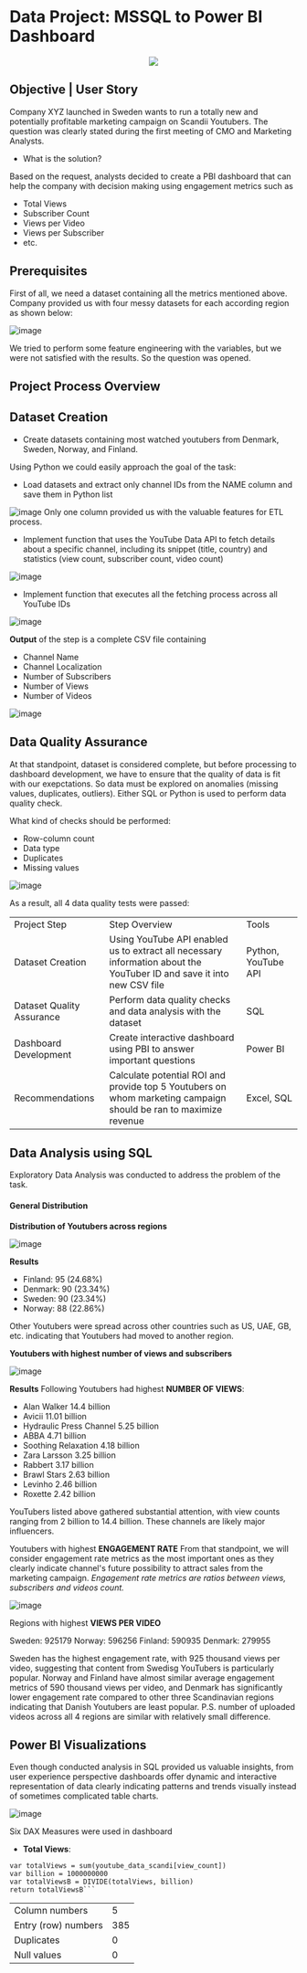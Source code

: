 # Data Project: MSSQL to Power BI Dashboard

<p align="center">
  <img src="https://i.pinimg.com/originals/f9/fd/ee/f9fdee9073b6b6c4ade999a359fbd012.gif">
</p>


## Objective | User Story
Company XYZ launched in Sweden wants to run a totally new and potentially profitable marketing campaign on Scandii Youtubers.
The question was clearly stated during the first meeting of CMO and Marketing Analysts.
* What is the solution?

Based on the request, analysts decided to create a PBI dashboard that can help the company with decision making using engagement metrics such as
* Total Views
* Subscriber Count
* Views per Video
* Views per Subscriber
* etc.

## Prerequisites 
First of all, we need a dataset containing all the metrics mentioned above. Company provided us with four messy datasets for each according region as shown below:

![image](https://github.com/user-attachments/assets/2128c927-d958-4dd6-ad2f-a457f5f73c7a)

We tried to perform some feature engineering with the variables, but we were not satisfied with the results. So the question was opened.

## Project Process Overview

<table>
  <tr>
    <td>Project Step</td>
    <td>Step Overview</td>
    <td>Tools</td>
  </tr>
  <tr>
    <td>Dataset Creation</td>
    <td>Using YouTube API enabled us to extract all necessary information about the YouTuber ID and save it into new CSV file</td>
    <td>Python, YouTube API</td>
  </tr>
  <tr>
    <td>Dataset Quality Assurance</td>
    <td>Perform data quality checks and data analysis with the dataset</td>
    <td>SQL</td>
  </tr>
  <tr>
    <td>Dashboard Development</td>
    <td>Create interactive dashboard using PBI to answer important questions</td>
    <td>Power BI</td>
  </tr>
  <tr>
    <td>Recommendations</td>
    <td>Calculate potential ROI and provide top 5 Youtubers on whom marketing campaign should be ran to maximize revenue</td>
    <td>Excel, SQL</td>
  </tr>


## Dataset Creation

* Create datasets containing most watched youtubers from Denmark, Sweden, Norway, and Finland. 

Using Python we could easily approach the goal of the task:

* Load datasets and extract only channel IDs from the NAME column and save them in Python list

![image](https://github.com/user-attachments/assets/f57e5220-16e5-4189-a7a4-6d22815ce813)
Only one column provided us with the valuable features for ETL process.

* Implement function that uses the YouTube Data API to fetch details about a specific channel, including its snippet (title, country) and statistics (view count, subscriber count, video count)

![image](https://github.com/user-attachments/assets/facf0547-7df6-4c83-9d78-22c6306d058d)

* Implement function that executes all the fetching process across all YouTube IDs

![image](https://github.com/user-attachments/assets/0414b661-a697-470d-b223-22e5e88780f6)

**Output** of the step is a complete CSV file containing
* Channel Name
* Channel Localization
* Number of Subscribers
* Number of Views
* Number of Videos
  
![image](https://github.com/user-attachments/assets/4935e37b-e4ed-41f6-abdd-e5840756b17a)


## Data Quality Assurance 
At that standpoint, dataset is considered complete, but before processing to dashboard development, we have to ensure that the quality of data is fit with our exepctations. 
So data must be explored on anomalies (missing values, duplicates, outliers). Either SQL or Python is used to perform data quality check.

What kind of checks should be performed:
* Row-column count 
* Data type 
* Duplicates
* Missing values

![image](https://github.com/user-attachments/assets/36bdc89e-3c25-43df-87f0-045745796fc0)

As a result, all 4 data quality tests were passed:

<table>
  <tr>
    <td>Column numbers</td>
    <td>5</td>
  </tr>
  <tr>
    <td>Entry (row) numbers</td>
    <td>385</td>
  </tr>
  <tr>
    <td>Duplicates</td>
    <td>0</td>
  </tr>
  <tr>
    <td>Null values</td>
    <td>0</td>
  </tr>

## Data Analysis using SQL
Exploratory Data Analysis was conducted to address the problem of the task.

#### General Distribution

**Distribution of Youtubers across regions**

![image](https://github.com/user-attachments/assets/2c64c1a1-97ee-4c91-94f2-33ea068312fa)

**Results**
* Finland: 95 (24.68%)
* Denmark: 90 (23.34%)
* Sweden: 90 (23.34%)
* Norway: 88 (22.86%)

Other Youtubers were spread across other countries such as US, UAE, GB, etc. indicating that Youtubers had moved to another region.


**Youtubers with highest number of views and subscribers**

![image](https://github.com/user-attachments/assets/6d7b6f39-6b30-43b1-8528-8921f600a1ad)

**Results**
Following Youtubers had highest **NUMBER OF VIEWS**:

* Alan Walker	14.4 billion
* Avicii	11.01 billion
* Hydraulic Press Channel	5.25 billion
* ABBA	4.71 billion
* Soothing Relaxation	4.18 billion
* Zara Larsson	3.25 billion
* Rabbert	3.17 billion
* Brawl Stars	2.63 billion
* Levinho	2.46 billion
* Roxette	2.42 billion

YouTubers listed above gathered substantial attention, with view counts ranging from 2 billion to 14.4 billion. These channels are likely major influencers.

Youtubers with highest **ENGAGEMENT RATE**
From that standpoint, we will consider engagement rate metrics as the most important ones as they clearly indicate channel's future possibility to attract sales from the marketing campaign.
*Engagement rate metrics are ratios between views, subscribers and videos count.*

![image](https://github.com/user-attachments/assets/32e5ec73-3a2f-475f-9590-30e48d212a9b)

Regions with highest **VIEWS PER VIDEO**

Sweden:	925179
Norway:	596256
Finland: 590935
Denmark: 279955

Sweden has the highest engagement rate, with 925 thousand views per video, suggesting that content from Swedisg YouTubers is particularly popular. Norway and Finland have almost similar average engagement metrics of 590 thousand views per video, and Denmark has significantly lower engagement rate compared to other three Scandinavian regions indicating that Danish Youtubers are least popular.
P.S. number of uploaded videos across all 4 regions are similar with relatively small difference.

## Power BI Visualizations
Even though conducted analysis in SQL provided us valuable insights, from user experience perspective dashboards offer dynamic and interactive representation of data clearly indicating patterns and trends visually instead of sometimes complicated table charts.

![image](https://github.com/user-attachments/assets/b11e7814-d62f-4795-91a6-8b043518d945)

Six DAX Measures were used in dashboard

* **Total Views**:
```Total Views (B) = 
var totalViews = sum(youtube_data_scandi[view_count])
var billion = 1000000000
var totalViewsB = DIVIDE(totalViews, billion)
return totalViewsB```
